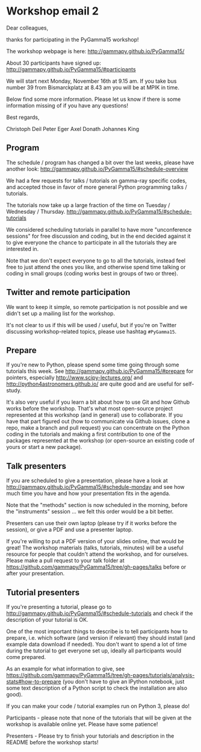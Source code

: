 # Workshop email 2

Dear colleagues,

thanks for participating in the PyGamma15 workshop!

The workshop webpage is here:
http://gammapy.github.io/PyGamma15/

About 30 participants have signed up:
http://gammapy.github.io/PyGamma15/#participants

We will start next Monday, November 16th at 9.15 am.
If you take bus number 39 from Bismarckplatz at 8.43 am you will be at MPIK in time.

Below find some more information.
Please let us know if there is some information missing of if you have any questions!

Best regards,

Christoph Deil
Peter Eger
Axel Donath
Johannes King


## Program

The schedule / program has changed a bit over the last weeks, please have another look:
http://gammapy.github.io/PyGamma15/#schedule-overview

We had a few requests for talks / tutorials on gamma-ray specific codes,
and accepted those in favor of more general Python programming talks / tutorials.

The tutorials now take up a large fraction of the time on Tuesday / Wednesday / Thursday.
http://gammapy.github.io/PyGamma15/#schedule-tutorials

We considered scheduling tutorials in parallel to have more "unconference sessions"
for free discussion and coding, but in the end decided against it to give
everyone the chance to participate in all the tutorials they are interested in.

Note that we don't expect everyone to go to all the tutorials, instead feel
free to just attend the ones you like, and otherwise spend time talking or
coding in small groups (coding works best in groups of two or three).

## Twitter and remote participation

We want to keep it simple, so remote participation is not possible and
we didn't set up a mailing list for the workshop.

It's not clear to us if this will be used / useful, but if you're on Twitter
discussing workshop-related topics, please use hashtag `#PyGamma15`.

## Prepare

If you're new to Python, please spend some time going through some tutorials this week.
See http://gammapy.github.io/PyGamma15/#prepare for pointers,
especially http://www.scipy-lectures.org/ and http://python4astronomers.github.io/
are quite good and are useful for self-study.

It's also very useful if you learn a bit about how to use Git and how Github
works before the workshop. That's what most open-source project represented at
this workshop (and in general) use to collaborate. If you have that part figured
out (how to communicate via Github issues, clone a repo, make a branch and  pull
request) you can concentrate on the Python coding in the tutorials and making a
first contribution to one of the packages represented at the workshop (or
open-source an existing code of yours or start a new package).

## Talk presenters

If you are scheduled to give a presentation, please have a look at
http://gammapy.github.io/PyGamma15/#schedule-monday
and see how much time you have and how your presentation fits in the agenda.

Note that the "methods" section is now scheduled in the morning, before
the "instruments" session ... we felt this order would be a bit better.

Presenters can use their own laptop (please try if it works before the session),
or give a PDF and use a presenter laptop.

If you're willing to put a PDF version of your slides online, that would be great!
The workshop materials (talks, tutorials, minutes) will be a useful resource 
for people that couldn't attend the workshop, and for ourselves.
Please make a pull request to your talk folder at
https://github.com/gammapy/PyGamma15/tree/gh-pages/talks
before or after your presentation.

## Tutorial presenters

If you're presenting a tutorial, please go to
http://gammapy.github.io/PyGamma15/#schedule-tutorials
and check if the description of your tutorial is OK.

One of the most important things to describe is to tell participants how
to prepare, i.e. which software (and version if relevant) they should install
(and example data download if needed).
You don't want to spend a lot of time during the tutorial to get everyone
set up, ideally all participants would come prepared.

As an example for what information to give, see
https://github.com/gammapy/PyGamma15/tree/gh-pages/tutorials/analysis-stats#how-to-prepare
(you don't have to give an IPython notebook, just some text description of a 
Python script to check the installation are also good).

If you can make your code / tutorial examples run on Python 3, please do!

Participants - please note that none of the tutorials that will be given
at the workshop is available online yet. Please have some patience!

Presenters - Please try to finish your tutorials and description in
the README before the workshop starts!
